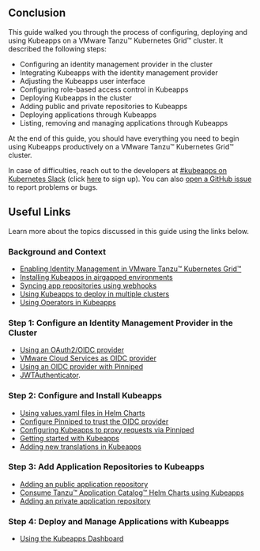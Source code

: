 ## Conclusion

This guide walked you through the process of configuring, deploying and using Kubeapps on a VMware Tanzu™ Kubernetes Grid™ cluster. It described the following steps:

- Configuring an identity management provider in the cluster
- Integrating Kubeapps with the identity management provider
- Adjusting the Kubeapps user interface
- Configuring role-based access control in Kubeapps
- Deploying Kubeapps in the cluster
- Adding public and private repositories to Kubeapps
- Deploying applications through Kubeapps
- Listing, removing and managing applications through Kubeapps

At the end of this guide, you should have everything you need to begin using Kubeapps productively on a VMware Tanzu™ Kubernetes Grid™ cluster.

In case of difficulties, reach out to the developers at [#kubeapps on Kubernetes Slack](https://kubernetes.slack.com/messages/kubeapps) (click [here](http://slack.k8s.io) to sign up). You can also [open a GitHub issue](https://github.com/kubeapps/kubeapps/issues/new) to report problems or bugs.

## Useful Links

Learn more about the topics discussed in this guide using the links below.

### Background and Context

- [Enabling Identity Management in VMware Tanzu™ Kubernetes Grid™](https://docs.vmware.com/en/VMware-Tanzu-Kubernetes-Grid/1.3/vmware-tanzu-kubernetes-grid-13/GUID-mgmt-clusters-enabling-id-mgmt.html)
- [Installing Kubeapps in airgapped environments](https://github.com/kubeapps/kubeapps/blob/master/docs/user/offline-installation.md)
- [Syncing app repositories using webhooks](https://github.com/kubeapps/kubeapps/blob/master/docs/user/syncing-apprepository-webhook.md)
- [Using Kubeapps to deploy in multiple clusters](https://github.com/kubeapps/kubeapps/blob/master/docs/user/deploying-to-multiple-clusters.md)
- [Using Operators in Kubeapps](https://github.com/kubeapps/kubeapps/blob/master/docs/user/operators.md)

### Step 1: Configure an Identity Management Provider in the Cluster

- [Using an OAuth2/OIDC provider](https://github.com/kubeapps/kubeapps/blob/master/docs/user/using-an-OIDC-provider.md)
- [VMware Cloud Services as OIDC provider](https://github.com/kubeapps/kubeapps/blob/master/docs/user/using-an-OIDC-provider.md#vmware-cloud-services)
- [Using an OIDC provider with Pinniped](https://github.com/kubeapps/kubeapps/blob/master/docs/user/using-an-OIDC-provider-with-pinniped.md)
- [JWTAuthenticator](https://pinniped.dev/docs/howto/configure-concierge-jwt/).

### Step 2: Configure and Install Kubeapps

- [Using values.yaml files in Helm Charts](https://helm.sh/docs/chart_template_guide/values_files/)
- [Configure Pinniped to trust the OIDC provider](https://github.com/kubeapps/kubeapps/blob/master/docs/user/using-an-OIDC-provider-with-pinniped.md#configure-pinniped-to-trust-your-oidc-identity-provider)
- [Configuring Kubeapps to proxy requests via Pinniped](https://github.com/kubeapps/kubeapps/blob/master/docs/user/using-an-OIDC-provider-with-pinniped.md#configuring-kubeapps-to-proxy-requests-via-pinniped)
- [Getting started with Kubeapps](https://github.com/kubeapps/kubeapps/blob/master/docs/user/getting-started.md)
- [Adding new translations in Kubeapps](https://github.com/kubeapps/kubeapps/blob/master/docs/developer/translate-kubeapps.md)

### Step 3: Add Application Repositories to Kubeapps

- [Adding an public application repository](https://github.com/kubeapps/kubeapps/blob/master/docs/user/dashboard.md)
- [Consume Tanzu™ Application Catalog™ Helm Charts using Kubeapps](https://docs.vmware.com/en/VMware-Tanzu-Application-Catalog/services/tac-docs/GUID-using-tac-consume-tac-kubeapps.html)
- [Adding an private application repository](https://github.com/kubeapps/kubeapps/blob/master/docs/user/private-app-repository.md)

### Step 4: Deploy and Manage Applications with Kubeapps

- [Using the Kubeapps Dashboard](https://github.com/kubeapps/kubeapps/blob/master/docs/user/dashboard.md)
